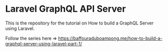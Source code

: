 # Laravel GraphQL API Server
This is the repository for the tutorial on How to build a GraphQL Server using Laravel.

Follow the series here => https://baffouraduboampong.me/how-to-build-a-graphql-server-using-laravel-part-1/